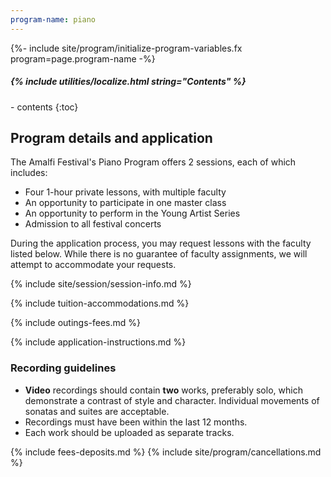 ```yaml
---
program-name: piano
---
```

{%- include site/program/initialize-program-variables.fx program=page.program-name -%}

<div class="highlight-box" markdown="1">
<h5>{% include utilities/localize.html string="Contents" %}</h5>
- contents
{:toc}
</div>

## Program details and application

The Amalfi Festival's Piano Program offers 2 sessions, each of which includes:

* Four 1-hour private lessons, with multiple faculty
* An opportunity to participate in one master class
* An opportunity to perform in the Young Artist Series
* Admission to all festival concerts

During the application process, you may request lessons with the faculty listed below. While there is no guarantee of faculty assignments, we will attempt to accommodate your requests.

{% include site/session/session-info.md %}

{% include tuition-accommodations.md %}

{% include outings-fees.md %}

{% include application-instructions.md %}

### Recording guidelines

* **Video** recordings should contain **two** works, preferably solo, which demonstrate a contrast of style and character. Individual movements of sonatas and suites are acceptable.
* Recordings must have been within the last 12 months.
* Each work should be uploaded as separate tracks.

{% include fees-deposits.md %}
{% include site/program/cancellations.md %}

